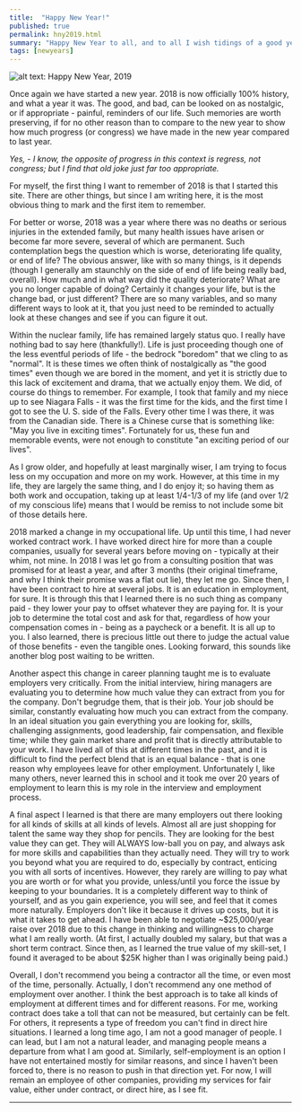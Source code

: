```yaml
---
title:  "Happy New Year!"
published: true
permalink: hny2019.html
summary: "Happy New Year to all, and to all I wish tidings of a good year in your occupation and the other, more important, parts of your life!"
tags: [newyears]
---
```


![alt text:  Happy New Year, 2019][hny2019]

Once again we have started a new year. 2018 is now officially 100% history, and what a year it was. The good, and bad, can be looked on as nostalgic, or if appropriate - painful, reminders of our life. Such memories are worth preserving, if for no other reason than to compare to the new year to show how much progress (or congress) we have made in the new year compared to last year.

*Yes, - I know, the opposite of progress in this context is regress, not congress; but I find that old joke just far too appropriate.*

For myself, the first thing I want to remember of 2018 is that I started this site. There are other things, but since I am writing here, it is the most obvious thing to mark and the first item to remember.

For better or worse, 2018 was a year where there was no deaths or serious injuries in the extended family, but many health issues have arisen or become far more severe, several of which are permanent. Such contemplation begs the question which is worse, deteriorating life quality, or end of life? The obvious answer, like with so many things, is it depends (though I generally am staunchly on the side of end of life being really bad, overall). How much and in what way did the quality deteriorate? What are you no longer capable of doing? Certainly it changes your life, but is the change bad, or just different? There are so many variables, and so many different ways to look at it, that you just need to be reminded to actually look at these changes and see if you can figure it out.

Within the nuclear family, life has remained largely status quo. I really have nothing bad to say here (thankfully!). Life is just proceeding though one of the less eventful periods of life - the bedrock "boredom" that we cling to as "normal". It is these times we often think of nostalgically as "the good times" even though we are bored in the moment, and yet it is strictly due to this lack of excitement and drama, that we actually enjoy them. We did, of course do things to remember. For example, I took that family and my niece up to see Niagara Falls - it was the first time for the kids, and the first time I got to see the U. S. side of the Falls. Every other time I was there, it was from the Canadian side. There is a Chinese curse that is something like: "May you live in exciting times". Fortunately for us, these fun and memorable events, were not enough to constitute "an exciting period of our lives".

As I grow older, and hopefully at least marginally wiser, I am trying to focus less on my occupation and more on my work. However, at this time in my life, they are largely the same thing, and I do enjoy it; so having them as both work and occupation, taking up at least 1/4-1/3 of my life (and over 1/2 of my conscious life) means that I would be remiss to not include some bit of those details here.

2018 marked a change in my occupational life.  Up until this time, I had never worked contract work.  I have worked direct hire for more than a couple companies, usually for several years before moving on - typically at their whim, not mine.  In 2018 I was let go from a consulting position that was promised for at least a year, and after 3 months (their original timeframe, and why I think their promise was a flat out lie), they let me go.  Since then, I have been contract to hire at several jobs.  It is an education in employment, for sure.  It is through this that I learned there is no such thing as company paid - they lower your pay to offset whatever they are paying for.  It is your job to determine the total cost and ask for that, regardless of how your compensation comes in - being as a paycheck or a benefit.  It is all up to you.  I also learned, there is precious little out there to judge the actual value of those benefits - even the tangible ones.  Looking forward, this sounds like another blog post waiting to be written.

Another aspect this change in career planning taught me is to evaluate employers very critically. From the initial interview, hiring managers are evaluating you to determine how much value they can extract from you for the company. Don't begrudge them, that is their job. Your job should be similar, constantly evaluating how much you can extract from the company. In an ideal situation you gain everything you are looking for, skills, challenging assignments, good leadership, fair compensation, and flexible time; while they gain market share and profit that is directly attributable to your work. I have lived all of this at different times in the past, and it is difficult to find the perfect blend that is an equal balance - that is one reason why employees leave for other employment. Unfortunately I, like many others, never learned this in school and it took me over 20 years of employment to learn this is my role in the interview and employment process.

A final aspect I learned is that there are many employers out there looking for all kinds of skills at all kinds of levels. Almost all are just shopping for talent the same way they shop for pencils. They are looking for the best value they can get. They will ALWAYS low-ball you on pay, and always ask for more skills and capabilities than they actually need. They will try to work you beyond what you are required to do, especially by contract, enticing you with all sorts of incentives. However, they rarely are willing to pay what you are worth or for what you provide, unless/until you force the issue by keeping to your boundaries. It is a completely different way to think of yourself, and as you gain experience, you will see, and feel that it comes more naturally. Employers don't like it because it drives up costs, but it is what it takes to get ahead. I have been able to negotiate ~$25,000/year raise over 2018 due to this change in thinking and willingness to charge what I am really worth. (At first, I actually doubled my salary, but that was a short term contract. Since then, as I learned the true value of my skill-set, I found it averaged to be about $25K higher than I was originally being paid.)

Overall, I don't recommend you being a contractor all the time, or even most of the time, personally. Actually, I don't recommend any one method of employment over another.  I think the best approach is to take all kinds of employment at different times and for different reasons. For me, working contract does take a toll that can not be measured, but certainly can be felt. For others, it represents a type of freedom you can't find in direct hire situations. I learned a long time ago, I am not a good manager of people. I can lead, but I am not a natural leader, and managing people means a departure from what I am good at. Similarly, self-employment is an option I have not entertained mostly for similar reasons, and since I haven't been forced to, there is no reason to push in that direction yet. For now, I will remain an employee of other companies, providing my services for fair value, either under contract, or direct hire, as I see fit.

---

[hny2019]:  ../images/ "Happy New Year"